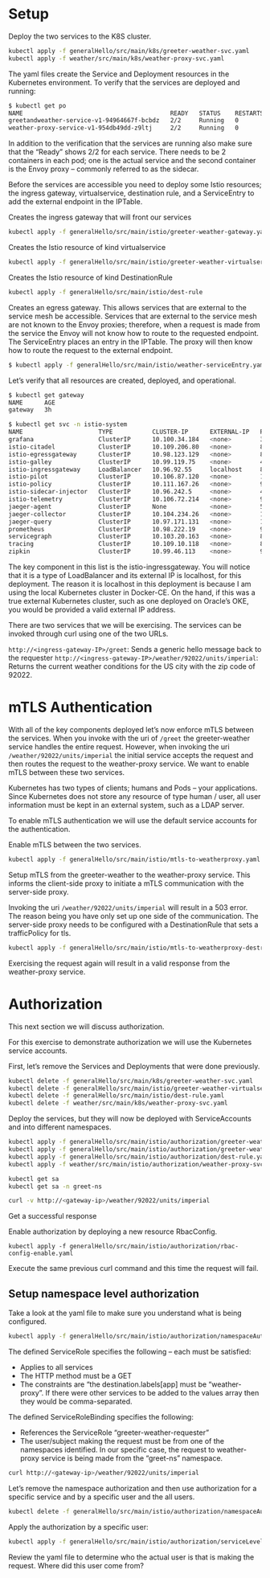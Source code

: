 # Setup

Deploy the two services to the K8S cluster.

```bash
kubectl apply -f generalHello/src/main/k8s/greeter-weather-svc.yaml
kubectl apply -f weather/src/main/k8s/weather-proxy-svc.yaml
```

The yaml files create the Service and Deployment resources in the Kubernetes environment. To verify that the services are deployed and running:

```bash
$ kubectl get po
NAME                                         READY   STATUS    RESTARTS   AGE
greetandweather-service-v1-94964667f-bcbdz   2/2     Running   0          3h6m
weather-proxy-service-v1-954db49dd-z9ltj     2/2     Running   0          3h5m
```

In addition to the verification that the services are running also make sure that the “Ready” shows 2/2 for each service. There needs to be 2 containers in each pod; one is the actual service and the second container is the Envoy proxy – commonly referred to as the sidecar.

Before the services are accessible you need to deploy some Istio resources; the ingress gateway, virtualservice, destination rule, and a ServiceEntry to add the external endpoint in the IPTable.

Creates the ingress gateway that will front our services

```bash
kubectl apply -f generalHello/src/main/istio/greeter-weather-gateway.yaml
```

Creates the Istio resource of kind virtualservice

```bash
kubectl apply -f generalHello/src/main/istio/greeter-weather-virtualservice.yaml
```

Creates the Istio resource of kind DestinationRule

```bash
kubectl apply -f generalHello/src/main/istio/dest-rule
```

Creates an egress gateway. This allows services that are external to the service mesh be accessible. Services that are external to the service mesh are not known to the Envoy proxies; therefore, when a request is made from the service the Envoy will not know how to route to the requested endpoint. The ServiceEntry places an entry in the IPTable. The proxy will then know how to route the request to the external endpoint.

```bash
$ kubectl apply -f generalHello/src/main/istio/weather-serviceEntry.yaml
```

Let’s verify that all resources are created, deployed, and operational.

```bash
$ kubectl get gateway
NAME      AGE
gateway   3h

$ kubectl get svc -n istio-system
NAME                     TYPE           CLUSTER-IP      EXTERNAL-IP   PORT(S)
grafana                  ClusterIP      10.100.34.184   <none>        3000/TCP
istio-citadel            ClusterIP      10.109.206.80   <none>        8060/TCP,9093/TCP
istio-egressgateway      ClusterIP      10.98.123.129   <none>        80/TCP,443/TCP
istio-galley             ClusterIP      10.99.119.75    <none>        443/TCP,9093/TCP
istio-ingressgateway     LoadBalancer   10.96.92.55     localhost     80:31380/TCP,443:31390/TCP,31400:31400/TCP,15011:31112/TCP,8060:32671/TCP,853:32565/TCP,15030:32584/TCP,15031:30500/TCP   3h34m
istio-pilot              ClusterIP      10.106.87.120   <none>        15010/TCP,15011/TCP,8080/TCP,9093/TCP
istio-policy             ClusterIP      10.111.167.26   <none>        9091/TCP,15004/TCP,9093/TCP
istio-sidecar-injector   ClusterIP      10.96.242.5     <none>        443/TCP
istio-telemetry          ClusterIP      10.106.72.214   <none>        9091/TCP,15004/TCP,9093/TCP,42422/TCP
jaeger-agent             ClusterIP      None            <none>        5775/UDP,6831/UDP,6832/UDP
jaeger-collector         ClusterIP      10.104.234.26   <none>        14267/TCP,14268/TCP
jaeger-query             ClusterIP      10.97.171.131   <none>        16686/TCP
prometheus               ClusterIP      10.98.222.19    <none>        9090/TCP
servicegraph             ClusterIP      10.103.20.163   <none>        8088/TCP
tracing                  ClusterIP      10.109.10.118   <none>        80/TCP
zipkin                   ClusterIP      10.99.46.113    <none>        9411/TCP
```

The key component in this list is the istio-ingressgateway. You will notice that it is a type of LoadBalancer and its external IP is localhost, for this deployment. The reason it is localhost in this deployment is because I am using the local Kubernetes cluster in Docker-CE. On the hand, if this was a true external Kubernetes cluster, such as one deployed on Oracle’s OKE, you would be provided a valid external IP address.

There are two services that we will be exercising. The services can be invoked through curl using one of the two URLs.

`http://<ingress-gateway-IP>/greet`: Sends a generic hello message back to the requester
`http://<ingress-gateway-IP>/weather/92022/units/imperial`: Returns the current weather conditions for the US city with the zip code of 92022.

# mTLS Authentication

With all of the key components deployed let’s now enforce mTLS between the services. When you invoke with the uri of `/greet` the greeter-weather service handles the entire request. However, when invoking the uri `/weather/92022/units/imperial` the initial service accepts the request and then routes the request to the weather-proxy service. We want to enable mTLS between these two services.

Kubernetes has two types of clients; humans and Pods – your applications. Since Kubernetes does not store any resource of type human / user, all user information must be kept in an external system, such as a LDAP server.

To enable mTLS authentication we will use the default service accounts for the authentication.

Enable mTLS between the two services.

```bash
kubectl apply -f generalHello/src/main/istio/mtls-to-weatherproxy.yaml
```

Setup mTLS from the greeter-weather to the weather-proxy service. This informs the client-side proxy to initiate a mTLS communication with the server-side proxy.

Invoking the uri `/weather/92022/units/imperial` will result in a 503 error. The reason being you have only set up one side of the communication. The server-side proxy needs to be configured with a DestinationRule that sets a trafficPolicy for tls.

```bash
kubectl apply -f generalHello/src/main/istio/mtls-to-weatherproxy-destrule.yaml
```

Exercising the request again will result in a valid response from the weather-proxy service.

# Authorization

This next section we will discuss authorization.

For this exercise to demonstrate authorization we will use the Kubernetes service accounts.

First, let’s remove the Services and Deployments that were done previously.

```bash
kubectl delete -f generalHello/src/main/k8s/greeter-weather-svc.yaml
kubectl delete -f generalHello/src/main/istio/greeter-weather-virtualservice.yaml
kubectl delete -f generalHello/src/main/istio/dest-rule.yaml
kubectl delete -f weather/src/main/k8s/weather-proxy-svc.yaml
```

Deploy the services, but they will now be deployed with ServiceAccounts and into different namespaces.

```bash
kubectl apply -f generalHello/src/main/istio/authorization/greeter-weather-svc-sa.yaml
kubectl apply -f generalHello/src/main/istio/authorization/greeter-weather-virtualservice.yaml
kubectl apply -f generalHello/src/main/istio/authorization/dest-rule.yaml
kubectl apply -f weather/src/main/istio/authorization/weather-proxy-svc-sa.yaml

kubectl get sa
kubectl get sa -n greet-ns

curl -v http://<gateway-ip>/weather/92022/units/imperial
```

Get a successful response

Enable authorization by deploying a new resource RbacConfig.

```
kubectl apply -f generalHello/src/main/istio/authorization/rbac-config-enable.yaml
```

Execute the same previous curl command and this time the request will fail.

## Setup namespace level authorization

Take a look at the yaml file to make sure you understand what is being configured.

```bash
kubectl apply -f generalHello/src/main/istio/authorization/namespaceAuth/greeter-weather-namespace-policy.yaml
```

The defined ServiceRole specifies the following – each must be satisfied:

-   Applies to all services
-   The HTTP method must be a GET
-   The constraints are “the destination.labels[app] must be “weather-proxy”. If there were other services to be added to the values array then they would be comma-separated.

The defined ServiceRoleBinding specifies the following:

-   References the ServiceRole “greeter-weather-requester”
-   The user/subject making the request must be from one of the namespaces identified. In our specific case, the request to weather-proxy service is being made from the “greet-ns” namespace.

```bash
curl http://<gateway-ip>/weather/92022/units/imperial
```

Let’s remove the namespace authorization and then use authorization for a specific service and by a specific user and the all users.

```bash
kubectl delete -f generalHello/src/main/istio/authorization/namespaceAuth/greeter-weather-namespace-policy.yaml
```

Apply the authorization by a specific user:

```bash
kubectl apply -f generalHello/src/main/istio/authorization/serviceLevelAccess/specificuser.yaml
```

Review the yaml file to determine who the actual user is that is making the request. Where did this user come from?
